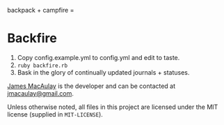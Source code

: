   backpack + campfire =

Backfire
========

1. Copy config.example.yml to config.yml and edit to taste.
2. `ruby backfire.rb`
3. Bask in the glory of continually updated journals + statuses.

[James MacAulay][] is the developer and can be contacted at <jmacaulay@gmail.com>.

Unless otherwise noted, all files in this project are licensed under the MIT license (supplied in `MIT-LICENSE`).

[James MacAulay]:http://jmacaulay.net